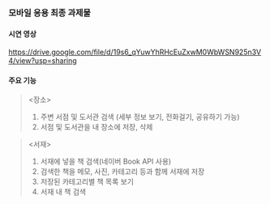### 모바일 응용 최종 과제물

#### 시연 영상
https://drive.google.com/file/d/19s6_qYuwYhRHcEuZxwM0WbWSN925n3V4/view?usp=sharing


#### 주요 기능
><장소>
>1. 주변 서점 및 도서관 검색 (세부 정보 보기, 전화걸기, 공유하기 가능)
>2. 서점 및 도서관을 내 장소에 저장, 삭제 


><서재>
>1. 서재에 넣을 책 검색(네이버 Book API 사용)
>2. 검색한 책을 메모, 사진, 카테고리 등과 함께 서재에 저장
>3. 저장된 카테고리별 책 목록 보기
>4. 서재 내 책 검색

